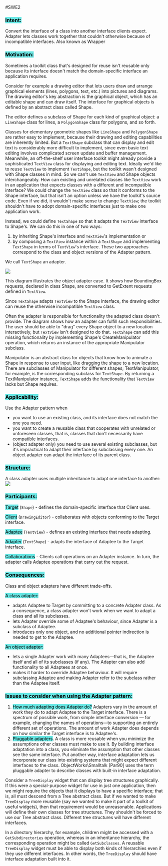 #SWE2 
### <mark style="background: #69E7E4;">Intent:</mark>
Convert the interface of a class into another interface clients expect. Adapter lets
classes work together that couldn't otherwise because of incompatible interfaces. Also
known as Wrapper

### <mark style="background: #69E7E4;">Motivation:</mark>

Sometimes a toolkit class that's designed for reuse isn't reusable only because its interface doesn't match the domain-specific interface an application requires.

Consider for example a drawing editor that lets users draw and arrange graphical elements (lines, polygons, text, etc.) into pictures and diagrams. The drawing editor's key abstraction is the graphical object, which has an editable shape and can draw itself. The interface for graphical objects is defined by an abstract class called Shape.

The editor defines a subclass of Shape for each kind of graphical object: a ``LineShape`` class for lines, a ``PolygonShape`` class for polygons, and so forth.

Classes for elementary geometric shapes like ``LineShape`` and ``PolygonShape`` are rather easy to implement, because their drawing and editing capabilities are inherently limited. But a ````TextShape```` subclass that can display and edit text is considerably more difficult to implement, since even basic text editing involves complicated screen update and buffer management. Meanwhile, an off-the-shelf user interface toolkit might already provide a sophisticated ````TextView```` class for displaying and editing text. Ideally we'd like to reuse ````TextView```` to implement ````TextShape````, but the toolkit wasn't designed with Shape classes in mind. So we can't use ````TextView```` and Shape objects interchangeably.
How can existing and unrelated classes like ````TextView```` work in an application that expects classes with a different and incompatible interface? We could change the ````TextView```` class so that it conforms to the Shape interface, but that isn't an option unless we have the toolkit's source code. Even if we did, it wouldn't make sense to change ````TextView````; the toolkit shouldn't have to adopt domain-specific interfaces just to make one application work.

Instead, we could define ````TextShape```` so that it adapts the ````TextView```` interface to Shape's. We can do this in one of two ways:
1) by inheriting Shape's interface and ````TextView````'s implementation or
2) by composing a ````TextView```` instance within a ````TextShape```` and implementing ````TextShape```` in terms of ````TextView````'s interface. These two approaches correspond to the class and object versions of the Adapter pattern. 

We call ````TextShape```` an adapter.

![](https://i.imgur.com/wXtL3uI.png)

This diagram illustrates the object adapter case. It shows how BoundingBox requests, declared in class Shape, are converted to GetExtent requests defined in ``TextView``.

Since ``TextShape`` adapts ``TextView`` to the Shape interface, the drawing editor can reuse the otherwise incompatible ``TextView`` class.

Often the adapter is responsible for functionality the adapted class doesn't provide. The diagram shows how an adapter can fulfill such responsibilities. The user should be able to "drag" every Shape object to a new location interactively, but ``TextView`` isn't designed to do that. ``TextShape`` can add this missing functionality by implementing Shape's CreateManipulator operation, which returns an instance of the appropriate Manipulator subclass.

Manipulator is an abstract class for objects that know how to animate a Shape in response to user input, like dragging the shape to a new location. There are subclasses of Manipulator for different shapes; TextManipulator, for example, is the corresponding subclass for ``TextShape``. By returning a TextManipulator instance, ``TextShape`` adds the functionality that ``TextView`` lacks but Shape requires.

### <mark style="background: #69E7E4;">Applicability:</mark>

Use the Adapter pattern when
- you want to use an existing class, and its interface does not match the one you need.
- you want to create a reusable class that cooperates with unrelated or unforeseen classes, that is, classes that don't necessarily have compatible interfaces.
- (object adapter only) you need to use several existing subclasses, but it's impractical to adapt their interface by subclassing every one. An object adapter can adapt the interface of its parent class.

### <mark style="background: #69E7E4;">Structure:</mark>

A class adapter uses multiple inheritance to adapt one interface to another:
![](https://i.imgur.com/5ttESPH.png)

### <mark style="background: #69E7E4;">Participants:</mark>

<mark style="background: #69E7E4;">Target</mark> (``Shape``) - defines the domain-specific interface that Client uses.

<mark style="background: #69E7E4;">Client</mark> (``DrawingEditor``) - collaborates with objects conforming to the Target interface.

<mark style="background: #69E7E4;">Adaptee</mark> (``TextView``) - defines an existing interface that needs adapting.

<mark style="background: #69E7E4;">Adapter</mark> (``TextShape``) - adapts the interface of Adaptee to the Target interface.

<mark style="background: #69E7E4;">Collaborations</mark> - Clients call operations on an Adapter instance. In turn, the adapter calls Adaptee operations that carry out the request.

### <mark style="background: #69E7E4;">Consequences:</mark>

Class and object adapters have different trade-offs. 

<mark style="background: #69E7E4;">A class adapter:</mark>
- adapts Adaptee to Target by committing to a concrete Adapter class. As a consequence, a class adapter won't work when we want to adapt a class and all its subclasses.
- lets Adapter override some of Adaptee's behaviour, since Adapter is a subclass of Adaptee.
- introduces only one object, and no additional pointer indirection is needed to get to the Adaptee.

<mark style="background: #69E7E4;">An object adapter:</mark>
- lets a single Adapter work with many Adaptees—that is, the Adaptee itself and all of its subclasses (if any). The Adapter can also add functionality to all Adaptees at once.
- makes it harder to override Adaptee behaviour. It will require subclassing Adaptee and making Adapter refer to the subclass rather than the Adaptee itself.

### <mark style="background: #69E7E4;">Issues to consider when using the Adapter pattern:</mark>

1. <mark style="background: #69E7E4;">How much adapting does Adapter do?</mark> Adapters vary in the amount of work they do to adapt Adaptee to the Target interface. There is a spectrum of possible work, from simple interface conversion — for example, changing the names of operations—to supporting an entirely different set of operations. The amount of work Adapter does depends on how similar the Target interface is to Adaptee's.
2. <mark style="background: #69E7E4;">Pluggable adapters</mark>. A class is more reusable when you minimize the assumptions other classes must make to use it. By building interface adaptation into a class, you eliminate the assumption that other classes see the same interface. Put another way, interface adaptation lets us incorporate our class into existing systems that might expect different interfaces to the class. ObjectWorks\Smalltalk [Par90] uses the term pluggable adapter to describe classes with built-in interface adaptation.
 
Consider a ``TreeDisplay`` widget that can display tree structures graphically. If this were a special-purpose widget for use in just one application, then we might require the objects that it displays to have a specific interface; that is, all must descend from a Tree abstract class. But if we wanted to make ``TreeDisplay`` more reusable (say we wanted to make it part of a toolkit of useful widgets), then that requirement would be unreasonable. Applications will define their own classes for tree structures. They shouldn't be forced to use our Tree abstract class. Different tree structures will have different interfaces.

 In a directory hierarchy, for example, children might be accessed with a ``GetSubdirectories`` operation, whereas in an inheritance hierarchy, the corresponding operation might be called ``GetSubclasses``. A reusable ``TreeDisplay`` widget must be able to display both kinds of hierarchies even if they use different interfaces. In other words, the ``TreeDisplay`` should have interface adaptation built into it.